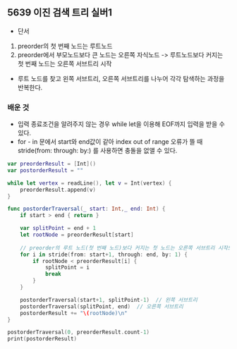 ## 5639 이진 검색 트리 실버1

- 단서
 1. preorder의 첫 번째 노드는 루트노드
 2. preorder에서 부모노드보다 큰 노드는 오른쪽 자식노드 -> 루트노드보다 커지는 첫 번째 노드는 오른쪽 서브트리 시작
- 루트 노드를 찾고 왼쪽 서브트리, 오른쪽 서브트리를 나누어 각각 탐색하는 과정을 반복한다.

### 배운 것

- 입력 종료조건을 알려주지 않는 경우 while let을 이용해 EOF까지 입력을 받을 수 있다.
- for - in 문에서 start와 end값이 같아 index out of range 오류가 뜰 때 stride(from: through: by:) 를 사용하면 충돌을 없앨 수 있다.

```swift
var preorderResult = [Int]()
var postorderResult = ""

while let vertex = readLine(), let v = Int(vertex) {
    preorderResult.append(v)
}

func postorderTraversal(_ start: Int,_ end: Int) {
    if start > end { return }

    var splitPoint = end + 1
    let rootNode = preorderResult[start]
    
    // preorder의 루트 노드(첫 번째 노드)보다 커지는 첫 노드는 오른쪽 서브트리 시작노드이다.
    for i in stride(from: start+1, through: end, by: 1) {
        if rootNode < preorderResult[i] {
            splitPoint = i
            break
        }
    }

    postorderTraversal(start+1, splitPoint-1)  // 왼쪽 서브트리
    postorderTraversal(splitPoint, end)  // 오른쪽 서브트리
    postorderResult += "\(rootNode)\n"
}

postorderTraversal(0, preorderResult.count-1)
print(postorderResult)
```
